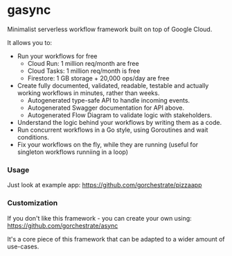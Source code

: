 # gasync
Minimalist serverless workflow framework built on top of Google Cloud.

It allows you to:
* Run your workflows for free
  * Cloud Run: 1 million req/month are free
  * Cloud Tasks: 1 million req/month is free
  * Firestore: 1 GB storage + 20,000 ops/day are free
* Create fully documented, validated, readable, testable and actually working workflows in minutes, rather than weeks.
  * Autogenerated type-safe API to handle incoming events.
  * Autogenerated Swagger documentation for API above.
  * Autogenerated Flow Diagram to validate logic with stakeholders.
* Understand the logic behind your workflows by writing them as a code.
* Run concurrent workflows in a Go style, using Goroutines and wait conditions.
* Fix your workflows on the fly, while they are running  (useful for singleton workflows runniing in a loop)

### Usage
Just look at example app: https://github.com/gorchestrate/pizzaapp

### Customization
If you don't like this framework - you can create your own using: https://github.com/gorchestrate/async

It's a core piece of this framework that can be adapted to a wider amount of use-cases.
